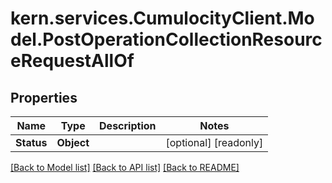 
# kern.services.CumulocityClient.Model.PostOperationCollectionResourceRequestAllOf

## Properties

Name | Type | Description | Notes
------------ | ------------- | ------------- | -------------
**Status** | **Object** |  | [optional] [readonly] 

[[Back to Model list]](../README.md#documentation-for-models)
[[Back to API list]](../README.md#documentation-for-api-endpoints)
[[Back to README]](../README.md)

